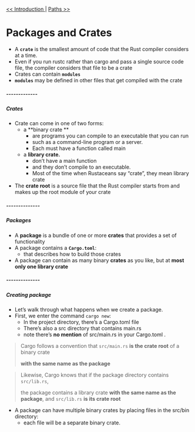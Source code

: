 [<< Introduction ](./introduction.md) | [ Paths >>](./modules_controlflow_privacy.md)
# Packages and Crates

* A **`crate`** is the smallest amount of code that the Rust compiler considers at a time.
* Even if you run rustc rather than cargo and pass a single source code file, the compiler considers that file to be a crate
* Crates can contain **`modules`**
* **`modules`** may be defined in other files that get compiled with the crate


##### -------------
##### Crates
* Crate can come in one of two forms:
  - a **binary crate **
    - are programs you can compile to an executable that you can run
    -  such as a command-line program or a server. 
    -  Each must have a function called main
  - a **library crate.**
    - don’t have a main function
    - and they don’t compile to an executable. 
    -  Most of the time when Rustaceans say “crate”, they mean library crate
* The **crate root** is a source file that the Rust compiler starts from and makes up the root module of your crate


##### --------------
##### Packages
* A **package** is a bundle of one or more **crates** that provides a set of functionality
* A package contains a **`Cargo.toml`**: 
  - that describes how to build those crates
* A package can contain as many binary **crates** as you like, but at **most only one library crate**


##### --------------
##### Creating package
* Let’s walk through what happens when we create a package. 
* First, we enter the command `cargo new`:
  - In the project directory, there’s a Cargo.toml file
  - There’s also a src directory that contains main.rs
  - note there’s **no mention** of src/main.rs in your Cargo.toml .
  
> Cargo follows a convention that `src/main.rs` **is the crate root** of a binary crate 
> 
> **with the same name as the package**

> Likewise, Cargo knows that if the package directory contains `src/lib.rs`, 
> 
> the package contains a library crate **with the same name as the package**, and `src/lib.rs` **is its crate root**


* A package can have multiple binary crates by placing files in the src/bin directory:
  - each file will be a separate binary crate.
